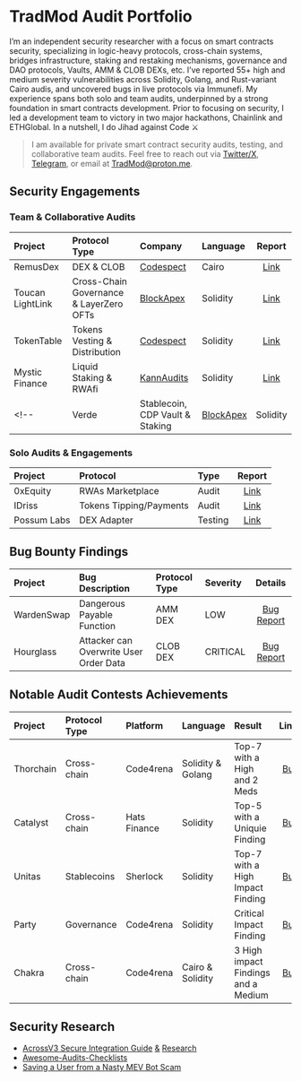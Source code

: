 # TradMod Audit Portfolio
I’m an independent security researcher with a focus on smart contracts security, specializing in logic-heavy protocols, cross-chain systems, bridges infrastructure, staking and restaking mechanisms, governance and DAO protocols, Vaults, AMM & CLOB DEXs, etc. I’ve reported 55+ high and medium severity vulnerabilities across Solidity, Golang, and Rust-variant Cairo audis, and uncovered bugs in live protocols via Immunefi. My experience spans both solo and team audits, underpinned by a strong foundation in smart contracts development. Prior to focusing on security, I led a development team to victory in two major hackathons, Chainlink and ETHGlobal. In a nutshell, I do Jihad against Code ⚔

> I am available for private smart contract security audits, testing, and collaborative team audits.
Feel free to reach out via [Twitter/X](https://x.com/TheTradMod), [Telegram](https://t.me/TheTradMod), or email at [TradMod@proton.me](mailto:TradMod@proton.me).

## Security Engagements 
### Team & Collaborative Audits
| Project | Protocol Type | Company | Language | Report |
|:-|:-|:-|:-|:-:|
| RemusDex | DEX & CLOB | [Codespect](https://codespect.net/) | Cairo | [Link](https://github.com/CODESPECT-security/audit-reports/blob/main/004_CODESPECT_REMUSDEX_AUDIT.pdf) |
| Toucan LightLink | Cross-Chain Governance & LayerZero OFTs | [BlockApex](https://blockapex.io/) | Solidity | [Link](https://reports.blockapex.io/report?id=PEN-DOC-202506020916) |
| TokenTable | Tokens Vesting & Distribution | [Codespect](https://codespect.net/) | Solidity | [Link](https://github.com/CODESPECT-security/audit-reports/blob/main/013_CODESPECT_TOKENTABLE_UNLOCKERV2_EVM.pdf) |
| Mystic Finance | Liquid Staking & RWAfi | [KannAudits](https://kannaudits.com/) | Solidity | [Link](https://github.com/Kann-Audits/Kann-Audits/blob/main/reports/pdf-format/Mystic%20Finance.pdf) |
<!-- | Verde | Stablecoin, CDP Vault & Staking | [BlockApex](https://blockapex.io/) | Solidity | Private | -->

### Solo Audits & Engagements
| Project | Protocol | Type | Report |
|:-|:-|:-|:-:|
| 0xEquity | RWAs Marketplace | Audit | [Link](https://github.com/TradMod/Security-Audits/blob/main/Audits/0xEquityAuditReport.md) |
| IDriss | Tokens Tipping/Payments | Audit | [Link](https://github.com/TradMod/Security-Audits/blob/main/Audits/IDrissAuditFindings.md) |
| Possum Labs | DEX Adapter | Testing | [Link](https://github.com/TradMod/Security-Audits/blob/main/Testing/PossumLabsTestingReport.md) |

## Bug Bounty Findings
| Project | Bug Description | Protocol Type | Severity | Details |
|:-|:-|:-|:-|:-:|
| WardenSwap | Dangerous Payable Function | AMM DEX  | LOW | [Bug Report](https://github.com/TradMod/Security-Audits/blob/main/Bug%20Bounty/WardenSwapBugReport.md) |
| Hourglass | Attacker can Overwrite User Order Data | CLOB DEX | CRITICAL | [Bug Report](https://github.com/TradMod/Security-Audits/blob/main/Bug%20Bounty/HourglassBugReport.md) |

## Notable Audit Contests Achievements
| Project | Protocol Type | Platform | Language | Result | Links |
|:-|:-|:-|:-|:-|:-:|
| Thorchain | Cross-chain | Code4rena | Solidity & Golang | Top-7 with a High and 2 Meds | [Bug](https://github.com/code-423n4/2024-06-thorchain-findings/issues/17) | 
| Catalyst | Cross-chain | Hats Finance | Solidity | Top-5 with a Uniquie Finding | [Bug](https://github.com/hats-finance/Catalyst-Exchange-0x3026c1ea29bf1280f99b41934b2cb65d053c9db4/issues/11) | 
| Unitas | Stablecoins | Sherlock | Solidity | Top-7 with a High Impact Finding | [Bug](https://github.com/sherlock-audit/2023-04-unitasprotocol-judging/issues/105) | 
| Party | Governance | Code4rena | Solidity | Critical Impact Finding | [Bug](https://github.com/code-423n4/2023-10-party-findings/issues/370) | 
| Chakra | Cross-chain | Code4rena | Cairo & Solidity | 3 High impact Findings and a Medium | [Bug](https://github.com/code-423n4/2024-08-chakra-findings/issues/84) | 

## Security Research 
- [AcrossV3 Secure Integration Guide](https://x.com/TheTradMod/status/1929886889940595143?t=29Ml30pWfJiemwt-Tf_r1w&s=19) [&](https://github.com/windhustler/Interoperability-Protocol-Security-Checklist/blob/main/audit-checklists/Across.md) [Research](https://gist.github.com/TradMod/e3947b23969b8eff56c6d3c92dbbd63a)
- [Awesome-Audits-Checklists](https://github.com/TradMod/awesome-audits-checklists)
- [Saving a User from a Nasty MEV Bot Scam](https://x.com/TheTradMod/status/1925686910594249177) 